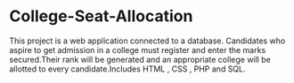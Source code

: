 # College-Seat-Allocation
This project is a web application connected to a database. Candidates who aspire to get admission in a college must register and enter the marks secured.Their rank will be generated and an appropriate college will be allotted to every candidate.Includes HTML , CSS , PHP and SQL.  
